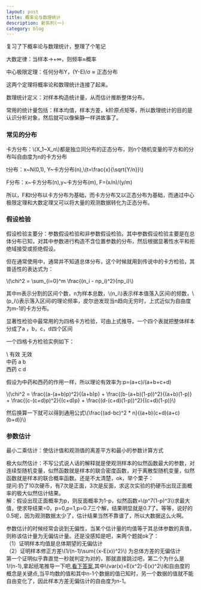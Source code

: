 ```yaml
---
layout: post
title: 概率论与数理统计 
description: 新系列(一)
category: blog
---
```

复习了下概率论与数理统计，整理了个笔记

大数定律：当样本->+∞，则频率≈概率

中心极限定理：任何分布Y，(Y-E)/σ ≈ 正态分布

这两个定理将概率论和数理统计连接了起来。

数理统计定义：对样本构造统计量，从而估计推断整体分布。

常用的统计量包括：样本均值，样本方差，k阶原点矩等，所以数理统计的目的是认识分析对象，然后就可以像柴静一样讲故事了。

### 常见的分布

卡方分布：\\(X_1~X_n\\)都是独立同分布的正态分布，则n个随机变量的平方和的分布叫自由度为n的卡方分布

t分布：x~N(0,1), Y~卡方分布(n),\\(t=\frac{x}{\sqrt{Y/n}}\\)

F分布：x~卡方分布(n),y~卡方分布(m), F=(x/n)/(y/m)

所以，F和t分布以卡方分布为基础，而卡方分布又以正态分布为基础，而通过中心极限定理和大数定理又可以将大量的观测数据转化为正态分布。

### 假设检验

假设检验主要分：参数假设检验和非参数假设检验。其中参数假设检验主要是在总体分布已知，对其中参数进行构造不含位置参数的分布，然后根据显著性水平和拒绝域接受或拒绝假设。

但在通常使用中，通常并不知道总体分布，这个时候就用到传说中的卡方检验，其普适性的表达式为：    

\\(\chi^2 = \sum_{i=0}^m \frac{(n_i - np_i)^2}{np_i}\\)
	
其中m表示分割的区间个数，n为样本总数，\\(n_i\\)表示样本值落入区间i的频数，\\(p_i\\)表示落入区间i的理论频率，皮尔逊发现当n趋向无穷时，上式近似为自由度为m-1的卡方分布。

显著性检验中最常用的为四格卡方检验，可由上式推导。一个四个表就把整体样本分成了a ，b，c，d四个区间

一个四格卡方检验实例如下：   

\\	有效	无效   
中药	a	b    
西药	c	d    

假设为中药和西药的作用一样，所以理论有效率为:p=(a+c)/(a+b+c+d) 
  
\\(\chi^2 = \frac{(a-(a+b)p)^2}{(a+b)p} + \frac{(b-(a+b)(1-p))^2}{(a+b)(1-p)} + \frac{(c-(c+d)p)^2}{(c+d)p} + \frac{(d-(c+d)(1-p))^2}{(c+d)(1-p)}\\)

然后换算一下就可以得到通用公式\\(\frac{(ad-bc)^2 * n}{(a+b)(c+d)(a+c)(b+d)}\\)

### 参数估计  

最小二乘估计：使估计值和观测值的离差平方和最小的参数计算方式

极大似然估计：不写公式说人话的解释就是使观测样本的似然函数最大的参数，对连续型随机变量，似然函数就是样本的联合密度函数，对于离散型随机变量，似然函数就是样本的联合概率函数。还是不太清楚，ok，举个栗子：    
提问:扔了10次硬币，有7次是正面，3次是反面，求这次实验的扔硬币出现正面概率的极大似然估计结果。    
解：假设出现正面概率为p，则反面概率为1-p，似然函数=\\(p^7(1-p)^3\\)求最大值，使求导结果=0，p=0,p=1,p=0.7三个解，结果明显就是0.7了。等等，说好的0.5呢，因为观测数据太少了，估计结果当然不靠谱了，所以大数据这么火啊。

参数估计的时候经常会说到无偏性，当某个估计量的均值等于其总体参数的真值，则称该估计量为无偏估计量。还是没感知是吧，来两个题就ok了：  
（1）证明样本均值是总体期望的无偏估计     
（2）证明样本修正方差\\(1/(n-1)\sum{（x-E(x))^2}\\) 为总体方差的无偏估计     
第一个证明似乎靠直觉一秒就判定为对的，那就直接跳过吧，第二个为什么是1/(n-1),拿起纸笔推导一下吧,[看下答案](http://zhidao.baidu.com/link?url=MdP8GRV56vQefayMWhqF364G_YpkwS9YSBkCci-xhgKF3YmASIebMTyGD8BjcLRRnq228Lsde49yrm5AhFdQALDQcNbz4_cFDqloFytLgHS),其中\\(var(x)=E(x^2)-E(x)^2\\)和自由度的概念是关键点,当平均数的值和其中n-1个数据的值已知时，另一个数据的值就不能自由变化了，因此样本方差无偏估计的自由度为n-1。



[LinChaohui]:    http://www.linchaohui.com  "LinChaohui"
